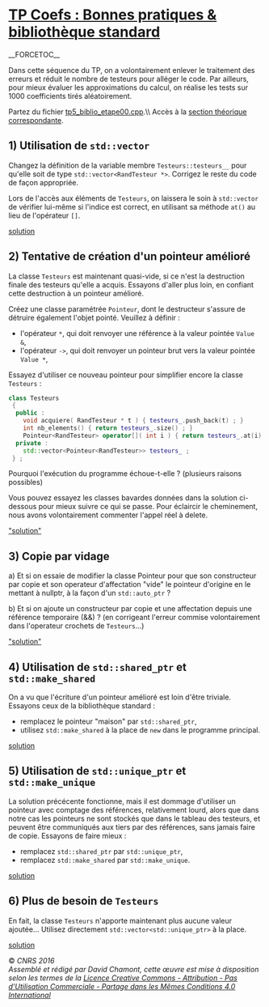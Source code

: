 # [TP Coefs : Bonnes pratiques & bibliothèque standard](README.md.md)

\_\_FORCETOC\_\_

Dans cette séquence du TP, on a volontairement enlever le traitement des erreurs et réduit le nombre de testeurs pour alléger le code. Par ailleurs, pour mieux évaluer les approximations du calcul, on réalise les tests sur 1000 coefficients tirés aléatoirement.

Partez du fichier [tp5\_biblio\_etape00.cpp](https://github.com/ReseauDevlog/SynopeCpp/raw/master/session-2016-04-idf/coefs/tp5_biblio_etape00.cpp).\\\\ Accès à la [section théorique correspondante](TheorieBonnesPratiquesBiblio.md).

## 1\) Utilisation de `std::vector`

Changez la définition de la variable membre `Testeurs::testeurs__` pour qu'elle soit de type `std::vector<RandTesteur *>`. Corrigez le reste du code de façon appropriée.

Lors de l'accès aux éléments de `Testeurs`, on laissera le soin à `std::vector` de vérifier lui-même si l'indice est correct, en utilisant sa méthode `at()` au lieu de l'opérateur `[]`.

[solution](https://github.com/ReseauDevlog/SynopeCpp/raw/master/session-2016-04-idf/coefs/tp5_biblio_etape01.cpp)

## 2\) Tentative de création d'un pointeur amélioré

La classe `Testeurs` est maintenant quasi-vide, si ce n'est la destruction finale des testeurs qu'elle a acquis. Essayons d'aller plus loin, en confiant cette destruction à un pointeur amélioré.

Créez une classe paramétrée `Pointeur`<Value>, dont le destructeur s'assure de détruire également l'objet pointé. Veuillez à définir :

  - l'opérateur `*`, qui doit renvoyer une référence à la valeur pointée `Value &`,
  - l'opérateur `->`, qui doit renvoyer un pointeur brut vers la valeur pointée `Value *`,

Essayez d'utiliser ce nouveau pointeur pour simplifier encore la classe `Testeurs` :

``` cpp
class Testeurs
 {
  public :
    void acquiere( RandTesteur * t ) { testeurs_.push_back(t) ; }
    int nb_elements() { return testeurs_.size() ; }
    Pointeur<RandTesteur> operator[]( int i ) { return testeurs_.at(i) ; }
  private :
    std::vector<Pointeur<RandTesteur>> testeurs_ ;
 } ;
```

Pourquoi l'exécution du programme échoue-t-elle ? (plusieurs raisons possibles)

Vous pouvez essayez les classes bavardes données dans la solution ci-dessous pour mieux suivre ce qui se passe. Pour éclaircir le cheminement, nous avons volontairement commenter l'appel réel à delete.

["solution"](https://github.com/ReseauDevlog/SynopeCpp/raw/master/session-2016-04-idf/coefs/tp5_biblio_etape02.cpp)

## 3\) Copie par vidage

a) Et si on essaie de modifier la classe Pointeur pour que son constructeur par copie et son operateur d'affectation "vide" le pointeur d'origine en le mettant à nullptr, à la façon d'un `std::auto_ptr` ?

b) Et si on ajoute un constructeur par copie et une affectation depuis une référence temporaire (&&) ? (en corrigeant l'erreur commise volontairement dans l'operateur crochets de `Testeurs`...)

["solution"](https://github.com/ReseauDevlog/SynopeCpp/raw/master/session-2016-04-idf/coefs/tp5_biblio_etape03.cpp)

## 4\) Utilisation de `std::shared_ptr` et `std::make_shared`

On a vu que l'écriture d'un pointeur amélioré est loin d'être triviale. Essayons ceux de la bibliothèque standard :

  - remplacez le pointeur "maison" par `std::shared_ptr`,
  - utilisez `std::make_shared` à la place de `new` dans le programme principal.

[solution](https://github.com/ReseauDevlog/SynopeCpp/raw/master/session-2016-04-idf/coefs/tp5_biblio_etape04.cpp)

## 5\) Utilisation de `std::unique_ptr` et `std::make_unique`

La solution précécente fonctionne, mais il est dommage d'utiliser un pointeur avec comptage des références, relativement lourd, alors que dans notre cas les pointeurs ne sont stockés que dans le tableau des testeurs, et peuvent être communiqués aux tiers par des références, sans jamais faire de copie. Essayons de faire mieux :

  - remplacez `std::shared_ptr` par `std::unique_ptr`,
  - remplacez `std::make_shared` par `std::make_unique`.

[solution](https://github.com/ReseauDevlog/SynopeCpp/raw/master/session-2016-04-idf/coefs/tp5_biblio_etape05.cpp)

## 6\) Plus de besoin de `Testeurs`

En fait, la classe `Testeurs` n'apporte maintenant plus aucune valeur ajoutée... Utilisez directement `std::vector<std::unique_ptr`<RandTesteur>`>` à la place.

[solution](https://github.com/ReseauDevlog/SynopeCpp/raw/master/session-2016-04-idf/coefs/tp5_biblio_etape06.cpp)

  
  
© *CNRS 2016*  
*Assemblé et rédigé par David Chamont, cette œuvre est mise à disposition selon les termes de la [Licence Creative Commons - Attribution - Pas d’Utilisation Commerciale - Partage dans les Mêmes Conditions 4.0 International](http://creativecommons.org/licenses/by-nc-sa/4.0/)*
